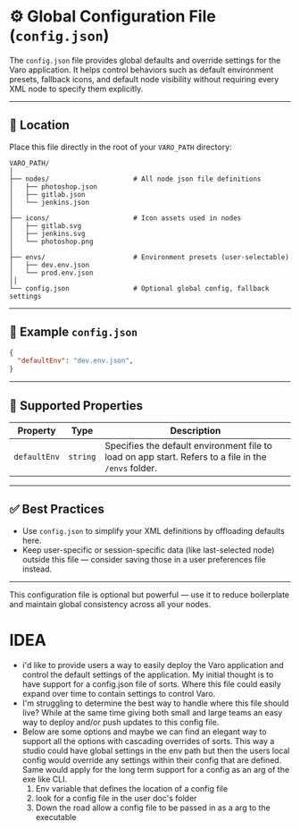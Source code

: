 # ⚙️ Global Configuration File (`config.json`)

The `config.json` file provides global defaults and override settings for the Varo application. It helps control behaviors such as default environment presets, fallback icons, and default node visibility without requiring every XML node to specify them explicitly.

---

## 📍 Location

Place this file directly in the root of your `VARO_PATH` directory:

```
VARO_PATH/
│
├── nodes/                     # All node json file definitions
│   ├── photoshop.json
│   ├── gitlab.json
│   └── jenkins.json
│
├── icons/                     # Icon assets used in nodes
│   ├── gitlab.svg
│   ├── jenkins.svg
│   └── photoshop.png
│
├── envs/                      # Environment presets (user-selectable)
│   ├── dev.env.json
│   └── prod.env.json
││
└── config.json                # Optional global config, fallback settings
```

---

## 🧩 Example `config.json`

```json
{
  "defaultEnv": "dev.env.json",
}
```

---

## 🔑 Supported Properties

| Property         | Type      | Description |
|------------------|-----------|-------------|
| `defaultEnv`     | `string`  | Specifies the default environment file to load on app start. Refers to a file in the `/envs` folder. |

---

## ✅ Best Practices

- Use `config.json` to simplify your XML definitions by offloading defaults here.
- Keep user-specific or session-specific data (like last-selected node) outside this file — consider saving those in a user preferences file instead.

---

This configuration file is optional but powerful — use it to reduce boilerplate and maintain global consistency across all your nodes.


# IDEA
- i'd like to provide users a way to easily deploy the Varo application and control the default settings of the application. My initial thought is to have support for a config.json file of sorts. Where this file could easily expand over time to contain settings to control Varo.
- I'm struggling to determine the best way to handle where this file should live? While at the same time giving both small and large teams an easy way to deploy and/or push updates to this config file.
- Below are some options and maybe we can find an elegant way to support all the options with cascading overrides of sorts. This way a studio could have global settings in the env path but then the users local config would override any settings within their config that are defined. Same would apply for the long term support for a config as an arg of the exe like CLI.
  1. Env variable that defines the location of a config file
  2. look for a config file in the user doc's folder
  3. Down the road allow a config file to be passed in as a arg to the executable 